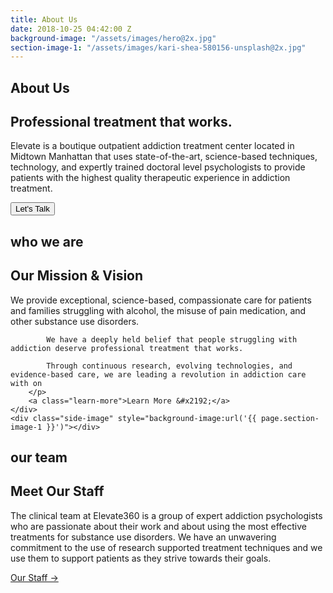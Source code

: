 ```yaml
---
title: About Us
date: 2018-10-25 04:42:00 Z
background-image: "/assets/images/hero@2x.jpg"
section-image-1: "/assets/images/kari-shea-580156-unsplash@2x.jpg"
---
```


<section id="about_us_hero" class="hero" style="background-image: url('{{ page.background-image }}')">
    <div class="section-content">
        <h1>About Us</h1>
        <h2>Professional treatment that works.</h2>
        <p>
            Elevate is a boutique outpatient addiction treatment center located in Midtown Manhattan that uses state-of-the-art, science-based techniques, technology, and expertly trained doctoral level psychologists to provide patients with the highest quality therapeutic experience in addiction treatment.
        </p>
        <button class="rounded">Let's Talk</button>
    </div>
</section>

<section id="who_we_are">
    <h1 class="small small-full-width">who we are</h1>
    <div class="section-content">
        <h2>Our Mission & Vision</h2>
        <p>
            We provide exceptional, science-based, compassionate care for patients and families struggling with alcohol, the misuse of pain medication, and other substance use disorders.
            
            We have a deeply held belief that people struggling with addiction deserve professional treatment that works.

            Through continuous research, evolving technologies, and evidence-based care, we are leading a revolution in addiction care with on
        </p>
        <a class="learn-more">Learn More &#x2192;</a>
    </div>
    <div class="side-image" style="background-image:url('{{ page.section-image-1 }}')"></div>
</section>

<section id="meet_our_staff">
    <h1 class="small small-full-width">our team</h1>
    <div class="section-text">
        <h2>Meet Our Staff</h2>
    </div>
    <div class="section-text">
        <p>The clinical team at Elevate360 is a group of expert addiction psychologists who are passionate about their work and about using the most effective treatments for substance use disorders. We have an unwavering commitment to the use of research supported treatment techniques and we use them to support patients as they strive towards their goals.</p>
        <a href="/our-staff" class="learn-more">Our Staff &#x2192;</a>
    </div>
</section>